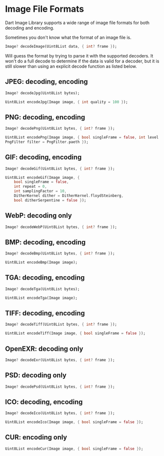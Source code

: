 # Image File Formats

Dart Image Library supports a wide range of image file formats for both decoding and encoding.

Sometimes you don't know what the format of an image file is.
```dart
Image? decodeImage(Uint8List data, { int? frame });
```
Will guess the format by trying to parse it with the supported decoders. It won't do a full decode to determine if the
data is valid for a decoder, but it is still slower than using an explicit decode function as listed below. 

## JPEG: decoding, encoding
```dart
Image? decodeJpg(Uint8List bytes);

Uint8List encodeJpg(Image image, { int quality = 100 });
```
## PNG: decoding, encoding
```dart
Image? decodePng(Uint8List bytes, { int? frame });

Uint8List encodePng(Image image, { bool singleFrame = false, int level = 6,
PngFilter filter = PngFilter.paeth });
```
## GIF: decoding, encoding
```dart
Image? decodeGif(Uint8List bytes, { int? frame });

Uint8List encodeGif(Image image, {
    bool singleFrame = false,
    int repeat = 0,
    int samplingFactor = 10,
    DitherKernel dither = DitherKernel.floydSteinberg,
    bool ditherSerpentine = false });
```
## WebP: decoding only
```dart
Image? decodeWebP(Uint8List bytes, { int? frame });
```
## BMP: decoding, encoding
```dart
Image? decodeBmp(Uint8List bytes, { int? frame });

Uint8List encodeBmp(Image image);
```
## TGA: decoding, encoding
```dart
Image? decodeTga(Uint8List bytes);

Uint8List encodeTga(Image image);
```
## TIFF: decoding, encoding
```dart
Image? decodeTiff(Uint8List bytes, { int? frame });

Uint8List encodeTiff(Image image, { bool singleFrame = false });
```
## OpenEXR: decoding only
```dart
Image? decodeExr(Uint8List bytes, { int? frame });
```
## PSD: decoding only
```dart
Image? decodePsd(Uint8List bytes, { int? frame });
```
## ICO: decoding, encoding
```dart
Image? decodeIco(Uint8List bytes, { int? frame });

Uint8List encodeIco(Image image, { bool singleFrame = false });
```
## CUR: encoding only
```dart
Uint8List encodeCur(Image image, { bool singleFrame = false });
```
